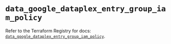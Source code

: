 # `data_google_dataplex_entry_group_iam_policy`

Refer to the Terraform Registry for docs: [`data_google_dataplex_entry_group_iam_policy`](https://registry.terraform.io/providers/hashicorp/google-beta/6.2.0/docs/data-sources/google_dataplex_entry_group_iam_policy).

